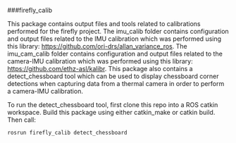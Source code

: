 ###firefly_calib

This package contains output files and tools related to calibrations performed for the firefly project. The imu_calib folder contains configuration and output files related to the IMU calibration which was performed using this library: https://github.com/ori-drs/allan_variance_ros. The imu_cam_calib folder contains configuration and output files related to the camera-IMU calibration which was performed using this library: https://github.com/ethz-asl/kalibr. This package also contains a detect_chessboard tool which can be used to display chessboard corner detections when capturing data from a thermal camera in order to perform a camera-IMU calibration. 

To run the detect_chessboard tool, first clone this repo into a ROS catkin workspace. Build this package using either catkin_make or catkin build. Then call:

    rosrun firefly_calib detect_chessboard

